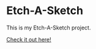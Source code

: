 # Etch-A-Sketch
This is my Etch-A-Sketch project. 

[Check it out here!](https://jakenead.github.io/Etch-A-Sketch/)

